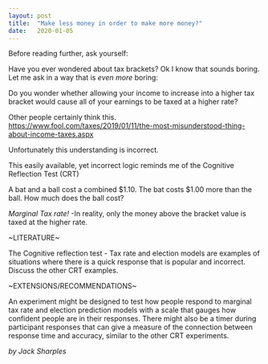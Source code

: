 ```yaml
---
layout: post
title:  "Make less money in order to make more money?"
date:   2020-01-05
---
```


Before reading further, ask yourself:

Have you ever wondered about tax brackets? Ok I know that sounds boring. Let me ask in a way that is *even more* boring:

Do you wonder whether allowing your income to increase into a higher tax bracket would cause all of your earnings to be taxed at a higher rate?

Other people certainly think this. https://www.fool.com/taxes/2019/01/11/the-most-misunderstood-thing-about-income-taxes.aspx

Unfortunately this understanding is incorrect. 

This easily available, yet incorrect logic reminds me of the Cognitive Reflection Test (CRT)

A bat and a ball cost a combined $1.10. The bat costs $1.00 more than the ball. How much does the ball cost?



*Marginal Tax rate!*
-In reality, only the money above the bracket value is taxed at the higher rate.





~LITERATURE~

The Cognitive reflection test - Tax rate and election models are examples of situations where there is a quick response that is popular and incorrect. Discuss the other CRT examples.


~EXTENSIONS/RECOMMENDATIONS~

An experiment might be designed to test how people respond to marginal tax rate and election prediction models with a scale that gauges how confident people are in their responses. There might also be a timer during participant responses that can give a measure of the connection between response time and accuracy, similar to the other CRT experiments.


*by Jack Sharples*
